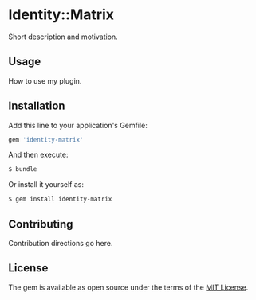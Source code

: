 # Identity::Matrix
Short description and motivation.

## Usage
How to use my plugin.

## Installation
Add this line to your application's Gemfile:

```ruby
gem 'identity-matrix'
```

And then execute:
```bash
$ bundle
```

Or install it yourself as:
```bash
$ gem install identity-matrix
```

## Contributing
Contribution directions go here.

## License
The gem is available as open source under the terms of the [MIT License](http://opensource.org/licenses/MIT).
